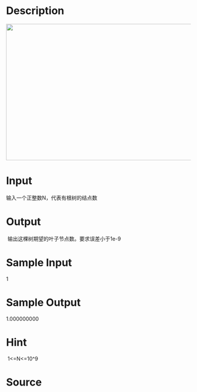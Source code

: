 
# Description

<div class="content"><p><img src="source/bzoj/4001/img/aHR0cHM6Ly9seWRzeS5jb20vSnVkZ2VPbmxpbmUvdXBsb2FkLzIwMTUwNC8xMTEoMikucG5n.png" width="0" height="0" alt=""/><img src="source/bzoj/4001/img/aHR0cHM6Ly9seWRzeS5jb20vSnVkZ2VPbmxpbmUvdXBsb2FkLzIwMTUwNC8xMTEoMykucG5n.png" width="726" height="373" alt=""/></p>
<div></div></div>

# Input

<div class="content"><p>输入一个正整数N，代表有根树的结点数</p>
<div></div></div>

# Output

<div class="content"><p> 输出这棵树期望的叶子节点数。要求误差小于1e-9</p>
<div></div></div>

# Sample Input

<div class="content"><span class="sampledata">1</span></div>

# Sample Output

<div class="content"><span class="sampledata">1.000000000<br/>
</span></div>

# Hint

<div class="content"><p></p><p> 1&lt;=N&lt;=10^9</p><p></p></div>

# Source

<div class="content"><p><a href="problemset.php?search="></a></p></div>

